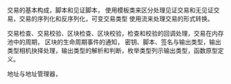 交易的基本构成，脚本和见证脚本， 使用模板类来区分处理见证交易和无见证交易，交易的序列化和反序列化，可变交易类型
使用流来处理交易的形式转换。

交易检查、交易校验、区块检查、区块校验，检查和校验的回调处理，交易在内存池中的周期， 区块的生命周期事件的通知，
密钥、脚本、签名与输出类型，输出类型相机抉择处理，输出类型的解析和判断，枚举类型列示输出类型，函数原型定义。

地址与地址管理器，
